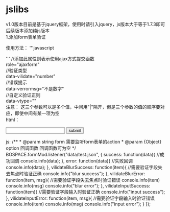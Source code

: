 # jslibs
v1.0版本目前是基于jquery框架，使用时请引入jquery，js版本大于等于1.7.3即可  
后续版本添加纯js版本  
1.添加form表单验证  

使用方法： 
'''javascript 
<script src="js/form.min.js"></script>  
'''
//添加此属性则表示使用ajax方式提交函数  
role="ajaxform"  
//验证类型  
data-vilidate="number"  
//错误提示  
data-verrormsg="不是数字"   
//自定义验证正则  
data-vtype=""  
注意： 这三个参数可以是多个值，中间用"|"隔开，但是三个参数的值的顺序要对应，即使中间有某一项为空  
html：  
<form action="data/test.json" method="get" role="ajaxform">  
	<input type="text" name="name" id="name" value="" data-vilidate="number" data-verrormsg="不是数字" data-vtype=""/>  
	<input type="submit" value="submit"/>  
</form>  
js:  
/**  
 * @param string form 需要监听form表单的action  
 * @param {Object} option 回调函数 回调函数可为空  
 */  
BOSPACE.formMod.listener("data/test.json", {  
    success: function(data){  
        //成功回调  
        console.info(data);  
    },  
    error: function(data){  
        //失败回调  
        console.info(data);  
    },  
    vilidateBlurSuccess: function(item){  
        //需要验证字段失去焦点时验证正确  
        console.info("blur success");  
    },  
    vilidateBlurError: function(item, msg){  
        //需要验证字段失去焦点时验证错误  
        console.info(item)  
        console.info(msg)  
        console.info("blur error");  
    },  
    vilidateInputSuccess: function(item){  
        //需要验证字段输入时验证正确  
        console.info("input success");  
    },  
    vilidateInputError: function(item, msg){  
        //需要验证字段输入时验证错误  
        console.info(item)  
        console.info(msg)  
        console.info("input error");  
    }  
});  